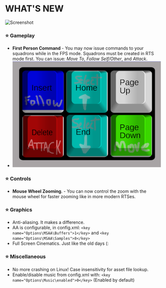 # WHAT'S NEW

![Screenshot](https://i.postimg.cc/bJ7ZK8fY/Machines-V1-6-20211228-214709.png)

### ⭐ Gameplay

 - __First Person Command__ - You may now issue commands to your squadrons while in the FPS mode. Squadrons must be created in RTS mode first. You can issue: _Move To_, _Follow Self/Other_, and _Attack_.
 - ![Controls for First Person Command](.docs/new-controls.png)

### ⭐ Controls

- __Mouse Wheel Zooming__. - You can now control the zoom with the mouse wheel for faster zooming like in more modern RTSes. 

### ⭐ Graphics

- Anti-aliasing. It makes a difference.
- AA is configurable, in config.xml: `<key name="Options\MSAA\Buffers">1</key>` and `<key name="Options\MSAA\Samples">8</key>`
- Full Screen Cinematics.  Just like the old days (:

### ⭐ Miscellaneous

- No more crashing on Linux! Case insensitivity for asset file lookup.
- Enable/disable music from config.xml with: `<key name="Options\Music\enabled">0</key>` (Enabled by default)
